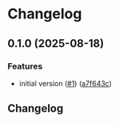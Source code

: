 # Changelog

## 0.1.0 (2025-08-18)


### Features

* initial version ([#1](https://github.com/masterpointio/github-action-trunk-upgrade/issues/1)) ([a7f643c](https://github.com/masterpointio/github-action-trunk-upgrade/commit/a7f643c64d28628f04448fa03a2e194cb3a44b3f))

## Changelog
